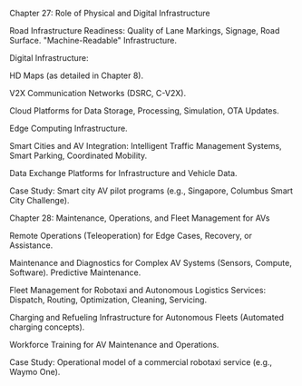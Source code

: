 Chapter 27: Role of Physical and Digital Infrastructure

Road Infrastructure Readiness: Quality of Lane Markings, Signage, Road Surface. "Machine-Readable" Infrastructure.

Digital Infrastructure:

HD Maps (as detailed in Chapter 8).

V2X Communication Networks (DSRC, C-V2X).

Cloud Platforms for Data Storage, Processing, Simulation, OTA Updates.

Edge Computing Infrastructure.

Smart Cities and AV Integration: Intelligent Traffic Management Systems, Smart Parking, Coordinated Mobility.

Data Exchange Platforms for Infrastructure and Vehicle Data.

Case Study: Smart city AV pilot programs (e.g., Singapore, Columbus Smart City Challenge).

Chapter 28: Maintenance, Operations, and Fleet Management for AVs

Remote Operations (Teleoperation) for Edge Cases, Recovery, or Assistance.

Maintenance and Diagnostics for Complex AV Systems (Sensors, Compute, Software). Predictive Maintenance.

Fleet Management for Robotaxi and Autonomous Logistics Services: Dispatch, Routing, Optimization, Cleaning, Servicing.

Charging and Refueling Infrastructure for Autonomous Fleets (Automated charging concepts).

Workforce Training for AV Maintenance and Operations.

Case Study: Operational model of a commercial robotaxi service (e.g., Waymo One).
